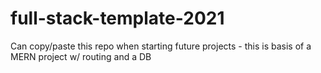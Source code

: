 # full-stack-template-2021
Can copy/paste this repo when starting future projects - this is basis of a MERN project w/ routing and a DB
